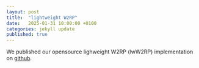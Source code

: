 ```yaml
---
layout: post
title:  "lightweight W2RP"
date:   2025-01-31 10:00:00 +0100
categories: jekyll update
published: true
---
```


We published our opensource lighweight W2RP (lwW2RP) implementation on [github](https://github.com/IDA-TUBS/lwW2RP).
